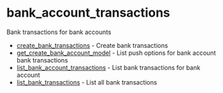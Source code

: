 # bank_account_transactions

Bank transactions for bank accounts


* [create_bank_transactions](createbanktransactions.md) - Create bank transactions
* [get_create_bank_account_model](getcreatebankaccountmodel.md) - List push options for bank account bank transactions
* [list_bank_account_transactions](listbankaccounttransactions.md) - List bank transactions for bank account
* [list_bank_transactions](listbanktransactions.md) - List all bank transactions